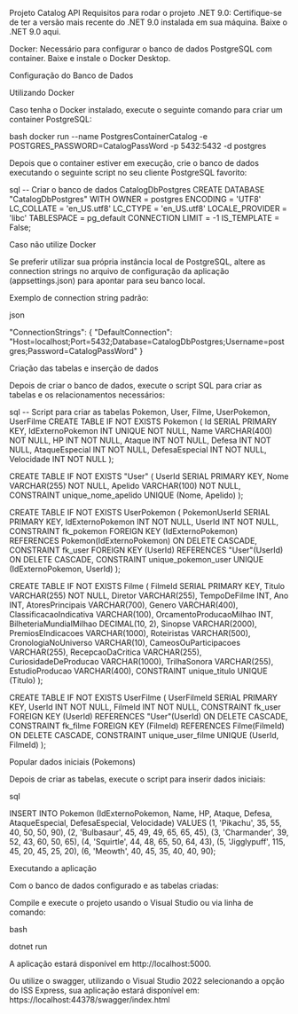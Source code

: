 Projeto Catalog API
Requisitos para rodar o projeto
.NET 9.0: Certifique-se de ter a versão mais recente do .NET 9.0 instalada em sua máquina. Baixe o .NET 9.0 aqui.


Docker: Necessário para configurar o banco de dados PostgreSQL com container. Baixe e instale o Docker Desktop.


Configuração do Banco de Dados


Utilizando Docker


Caso tenha o Docker instalado, execute o seguinte comando para criar um container PostgreSQL:

bash
docker run --name PostgresContainerCatalog -e POSTGRES_PASSWORD=CatalogPassWord -p 5432:5432 -d postgres


Depois que o container estiver em execução, crie o banco de dados executando o seguinte script no seu cliente PostgreSQL favorito:

sql
-- Criar o banco de dados CatalogDbPostgres
CREATE DATABASE "CatalogDbPostgres"
WITH
    OWNER = postgres
    ENCODING = 'UTF8'
    LC_COLLATE = 'en_US.utf8'
    LC_CTYPE = 'en_US.utf8'
    LOCALE_PROVIDER = 'libc'
    TABLESPACE = pg_default
    CONNECTION LIMIT = -1
    IS_TEMPLATE = False;

Caso não utilize Docker


Se preferir utilizar sua própria instância local de PostgreSQL, altere as connection strings no arquivo de configuração da aplicação (appsettings.json) para apontar para seu banco local.


Exemplo de connection string padrão:


json

"ConnectionStrings": {
  "DefaultConnection": "Host=localhost;Port=5432;Database=CatalogDbPostgres;Username=postgres;Password=CatalogPassWord"
}


Criação das tabelas e inserção de dados


Depois de criar o banco de dados, execute o script SQL para criar as tabelas e os relacionamentos necessários:

sql
-- Script para criar as tabelas Pokemon, User, Filme, UserPokemon, UserFilme
CREATE TABLE IF NOT EXISTS Pokemon (
    Id SERIAL PRIMARY KEY,
    IdExternoPokemon INT UNIQUE NOT NULL,
    Name VARCHAR(400) NOT NULL,
    HP INT NOT NULL,
    Ataque INT NOT NULL,
    Defesa INT NOT NULL,
    AtaqueEspecial INT NOT NULL,
    DefesaEspecial INT NOT NULL,
    Velocidade INT NOT NULL
);



CREATE TABLE IF NOT EXISTS "User" (
    UserId SERIAL PRIMARY KEY,
    Nome VARCHAR(255) NOT NULL,
    Apelido VARCHAR(100) NOT NULL,
    CONSTRAINT unique_nome_apelido UNIQUE (Nome, Apelido)
);



CREATE TABLE IF NOT EXISTS UserPokemon (
    PokemonUserId SERIAL PRIMARY KEY,
    IdExternoPokemon INT NOT NULL,
    UserId INT NOT NULL,
    CONSTRAINT fk_pokemon FOREIGN KEY (IdExternoPokemon) REFERENCES Pokemon(IdExternoPokemon) ON DELETE CASCADE,
    CONSTRAINT fk_user FOREIGN KEY (UserId) REFERENCES "User"(UserId) ON DELETE CASCADE,
    CONSTRAINT unique_pokemon_user UNIQUE (IdExternoPokemon, UserId)
);



CREATE TABLE IF NOT EXISTS Filme (
    FilmeId SERIAL PRIMARY KEY,
    Titulo VARCHAR(255) NOT NULL,
    Diretor VARCHAR(255),
    TempoDeFilme INT,
    Ano INT,
    AtoresPrincipais VARCHAR(700),
    Genero VARCHAR(400),
    ClassificacaoIndicativa VARCHAR(100),
    OrcamentoProducaoMilhao INT,
    BilheteriaMundialMilhao DECIMAL(10, 2),
    Sinopse VARCHAR(2000),
    PremiosEIndicacoes VARCHAR(1000),
    Roteiristas VARCHAR(500),
    CronologiaNoUniverso VARCHAR(10),
    CameosOuParticipacoes VARCHAR(255),
    RecepcaoDaCritica VARCHAR(255),
    CuriosidadeDeProducao VARCHAR(1000),
    TrilhaSonora VARCHAR(255),
    EstudioProducao VARCHAR(400),
    CONSTRAINT unique_titulo UNIQUE (Titulo)
);



CREATE TABLE IF NOT EXISTS UserFilme (
    UserFilmeId SERIAL PRIMARY KEY,
    UserId INT NOT NULL,
    FilmeId INT NOT NULL,
    CONSTRAINT fk_user FOREIGN KEY (UserId) REFERENCES "User"(UserId) ON DELETE CASCADE,
    CONSTRAINT fk_filme FOREIGN KEY (FilmeId) REFERENCES Filme(FilmeId) ON DELETE CASCADE,
    CONSTRAINT unique_user_filme UNIQUE (UserId, FilmeId)
);


Popular dados iniciais (Pokemons)


Depois de criar as tabelas, execute o script para inserir dados iniciais:

sql


INSERT INTO Pokemon (IdExternoPokemon, Name, HP, Ataque, Defesa, AtaqueEspecial, DefesaEspecial, Velocidade)
VALUES
    (1, 'Pikachu', 35, 55, 40, 50, 50, 90),
    (2, 'Bulbasaur', 45, 49, 49, 65, 65, 45),
    (3, 'Charmander', 39, 52, 43, 60, 50, 65),
    (4, 'Squirtle', 44, 48, 65, 50, 64, 43),
    (5, 'Jigglypuff', 115, 45, 20, 45, 25, 20),
    (6, 'Meowth', 40, 45, 35, 40, 40, 90);



Executando a aplicação


Com o banco de dados configurado e as tabelas criadas:


Compile e execute o projeto usando o Visual Studio ou via linha de comando:

bash

dotnet run

A aplicação estará disponível em http://localhost:5000.

Ou utilize o swagger, utilizando o Visual Studio 2022 selecionando a opção do ISS Express, sua aplicação estará disponível em: https://localhost:44378/swagger/index.html
